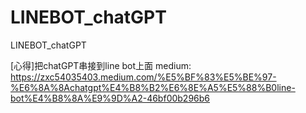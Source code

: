 # LINEBOT_chatGPT
LINEBOT_chatGPT

[心得]把chatGPT串接到line bot上面
medium:
https://zxc54035403.medium.com/%E5%BF%83%E5%BE%97-%E6%8A%8Achatgpt%E4%B8%B2%E6%8E%A5%E5%88%B0line-bot%E4%B8%8A%E9%9D%A2-46bf00b296b6

